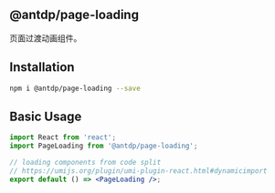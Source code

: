@antdp/page-loading
---

页面过渡动画组件。

## Installation

```bash
npm i @antdp/page-loading --save
```

## Basic Usage

```jsx
import React from 'react';
import PageLoading from '@antdp/page-loading';

// loading components from code split
// https://umijs.org/plugin/umi-plugin-react.html#dynamicimport
export default () => <PageLoading />;
```
